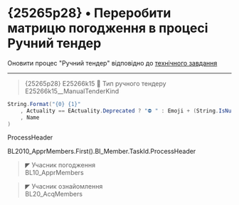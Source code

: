 ﻿# {25265p28} • Переробити матрицю погодження в процесі Ручний тендер 

Оновити процес "Ручний тендер" відповідно до [технічного завдання](./25265p28__mainDoc.docx)

---

> {25265p28} E25266k15 📘 Тип ручного тендеру  
> E25266k15__ManualTenderKind

```cs
String.Format("{0} {1}"
    , Actuality == EActuality.Deprecated ? "⛔ " : Emoji + (String.IsNullOrWhiteSpace(Emoji) ? "" : " ")
    , Name    
)
```

ProcessHeader

BL2010_ApprMembers.First().BI_Member.TaskId.ProcessHeader

> ◤ Учасник погодження  
> BL10_ApprMembers


> ◤ Учасник ознайомлення  
> BL20_AcqMembers